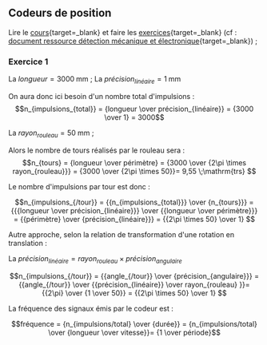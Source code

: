 
## Codeurs de position

Lire le [cours](./Codeur-Cours.pdf){target=_blank} et faire les [exercices](./Codeur-exercices.pdf){target=_blank} (cf : [document ressource détection mécanique et électronique](./Detection_mecanique_electronique.pdf){target=_blank}) ;

### Exercice 1

La $longueur = 3000 \;\mathrm{mm}$ ;
La $précision_{linéaire} = 1 \;\mathrm{mm}$

On aura donc ici besoin d'un nombre total d'impulsions : $$n_{impulsions_{total}} = {longueur \over précision_{linéaire}} = {3000 \over 1} = 3000$$

La $rayon_{rouleau} = 50 \;\mathrm{mm}$ ;

Alors le nombre de tours réalisés par le rouleau sera : $$n_{tours} = {longueur \over périmètre} = {3000 \over {2\pi \times rayon_{rouleau}}} = {3000 \over {2\pi \times 50}}= 9,55 \;\mathrm{trs} $$

Le nombre d'impulsions par tour est donc :

$$n_{impulsions_{/tour}} = {{n_{impulsions_{total}}} \over {n_{tours}}} = {{{longueur \over précision_{linéaire}}} \over {{longueur \over périmètre}}} = {{périmètre} \over {précision_{linéaire}}} = {{2\pi \times 50} \over 1} $$

Autre approche, selon la relation de transformation d'une rotation en translation :

La $précision_{linéaire} = rayon_{rouleau} \times précision_{angulaire}$

$$n_{impulsions_{/tour}} = {{angle_{/tour}} \over {précision_{angulaire}}} = {{angle_{/tour}} \over {{précision_{linéaire}} \over rayon_{rouleau} }}= {{2\pi} \over {1 \over 50}} = {{2\pi \times 50} \over 1} $$

La fréquence des signaux émis par le codeur est :

$$fréquence = {n_{impulsions/total} \over {durée}} = {n_{impulsions/total} \over {longueur \over vitesse}}= {1 \over période}$$ 

